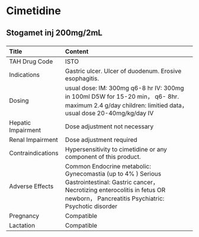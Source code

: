 # Cimetidine

## Stogamet inj 200mg/2mL

##### 

| Title              | Content                                                                                                                                                                                      |
|:-------------------|:---------------------------------------------------------------------------------------------------------------------------------------------------------------------------------------------|
| TAH Drug Code      | ISTO                                                                                                                                                                                         |
| Indications        | Gastric ulcer. Ulcer of duodenum. Erosive esophagitis.                                                                                                                                       |
| Dosing             | usual dose: IM: 300mg q6-8 hr IV: 300mg in 100ml D5W for 15-20 min， q6- 8hr. maximum 2.4 g/day children: limitied data， usual dose 20-40mg/kg/day IV                                       |
| Hepatic Impairment | Dose adjustment not necessary                                                                                                                                                                |
| Renal Impairment   | Dose adjustment required                                                                                                                                                                     |
| Contraindications  | Hypersensitivity to cimetidine or any component of this product.                                                                                                                             |
| Adverse Effects    | Common Endocrine metabolic: Gynecomastia (up to 4% ) Serious Gastrointestinal: Gastric cancer， Necrotizing enterocolitis in fetus OR newborn， Pancreatitis Psychiatric: Psychotic disorder |
| Pregnancy          | Compatible                                                                                                                                                                                   |
| Lactation          | Compatible                                                                                                                                                                                   |

